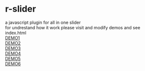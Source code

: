 
# r-slider <br>
a javascript plugin for all in one slider <br>
for undrestand how it work please visit and modify demos and see index.html<br>
<a href="https://codepen.io/mohammadfeiz/pen/PyNzVK">DEMO1</a><br>
<a href="https://codepen.io/mohammadfeiz/pen/GYZjoO">DEMO2</a><br>
<a href="https://codepen.io/mohammadfeiz/pen/pxyErX">DEMO3</a><br>
<a href="https://codepen.io/mohammadfeiz/pen/zmqNjX">DEMO4</a><br>
<a href="https://codepen.io/mohammadfeiz/pen/VEaGBM">DEMO5</a><br>
<a href="https://codepen.io/mohammadfeiz/pen/wYGNwO">DEMO6</a>
